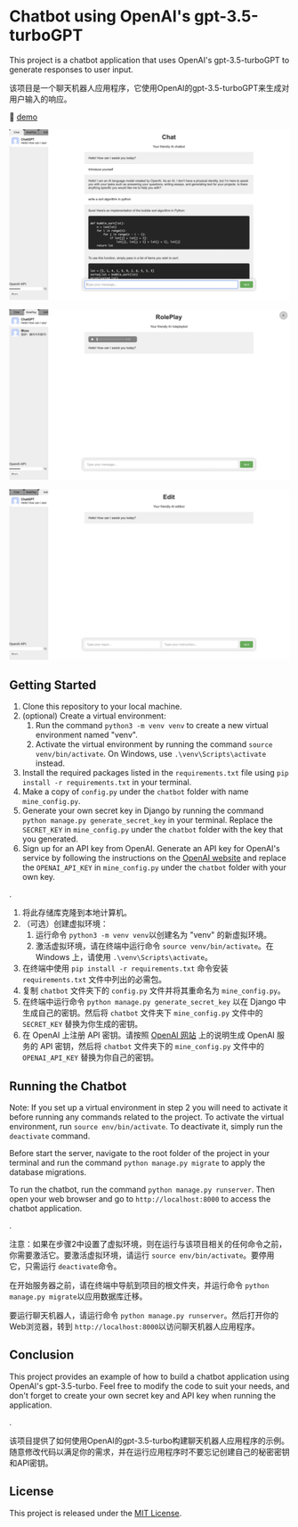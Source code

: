 # Chatbot using OpenAI's gpt-3.5-turboGPT

This project is a chatbot application that uses OpenAI's gpt-3.5-turboGPT to generate responses to user input.

该项目是一个聊天机器人应用程序，它使用OpenAI的gpt-3.5-turboGPT来生成对用户输入的响应。

🔗 [demo](https://lilycyf.github.io/Chatbot-using-OpenAI-s-gpt-3.5-turboGPT/chatchatchat/demo.html)

![1680237931061](image/README/1680237931061.png)

![1680237800542](image/README/1680237800542.png)

![1680238175144](image/README/1680238175144.png)

## Getting Started

1. Clone this repository to your local machine.
2. (optional) Create a virtual environment:
   1. Run the command `python3 -m venv venv` to create a new virtual environment named "venv".
   2. Activate the virtual environment by running the command `source venv/bin/activate`. On Windows, use `.\venv\Scripts\activate` instead.
3. Install the required packages listed in the `requirements.txt` file using `pip install -r requirements.txt` in your terminal.
4. Make a copy of  `config.py` under the `chatbot` folder with name `mine_config.py`.
5. Generate your own secret key in Django by running the command `python manage.py generate_secret_key` in your terminal. Replace the `SECRET_KEY` in `mine_config.py` under the `chatbot` folder with the key that you generated.
6. Sign up for an API key from OpenAI. Generate an API key for OpenAI's service by following the instructions on the [OpenAI website](https://platform.openai.com/account/api-keys) and replace the `OPENAI_API_KEY` in `mine_config.py` under the `chatbot` folder with your own key.

.

1. 将此存储库克隆到本地计算机。
2. （可选）创建虚拟环境：
   1. 运行命令 `python3 -m venv venv`以创建名为 "venv" 的新虚拟环境。
   2. 激活虚拟环境，请在终端中运行命令 `source venv/bin/activate`。在 Windows 上，请使用 `.\venv\Scripts\activate`。
3. 在终端中使用 `pip install -r requirements.txt` 命令安装 `requirements.txt` 文件中列出的必需包。
4. 复制 `chatbot` 文件夹下的 `config.py` 文件并将其重命名为 `mine_config.py`。
5. 在终端中运行命令 `python manage.py generate_secret_key` 以在 Django 中生成自己的密钥。然后将 `chatbot` 文件夹下 `mine_config.py` 文件中的 `SECRET_KEY` 替换为你生成的密钥。
6. 在 OpenAI 上注册 API 密钥。请按照 [OpenAI 网站](https://platform.openai.com/account/api-keys) 上的说明生成 OpenAI 服务的 API 密钥，然后将 `chatbot` 文件夹下的 `mine_config.py` 文件中的 `OPENAI_API_KEY` 替换为你自己的密钥。

## Running the Chatbot

Note: If you set up a virtual environment in step 2 you will need to activate it before running any commands related to the project. To activate the virtual environment, run `source env/bin/activate`. To deactivate it, simply run the `deactivate` command.

Before start the server, navigate to the root folder of the project in your terminal and run the command `python manage.py migrate` to apply the database migrations.

To run the chatbot, run the command `python manage.py runserver`. Then open your web browser and go to `http://localhost:8000` to access the chatbot application.

.

注意：如果在步骤2中设置了虚拟环境，则在运行与该项目相关的任何命令之前，你需要激活它。要激活虚拟环境，请运行 `source env/bin/activate`。要停用它，只需运行 `deactivate`命令。

在开始服务器之前，请在终端中导航到项目的根文件夹，并运行命令 `python manage.py migrate`以应用数据库迁移。

要运行聊天机器人，请运行命令 `python manage.py runserver`。然后打开你的Web浏览器，转到 `http://localhost:8000`以访问聊天机器人应用程序。

## Conclusion

This project provides an example of how to build a chatbot application using OpenAI's gpt-3.5-turbo. Feel free to modify the code to suit your needs, and don't forget to create your own secret key and API key when running the application.

.

该项目提供了如何使用OpenAI的gpt-3.5-turbo构建聊天机器人应用程序的示例。随意修改代码以满足你的需求，并在运行应用程序时不要忘记创建自己的秘密密钥和API密钥。

## License

This project is released under the [MIT License](./LICENSE).
